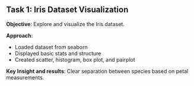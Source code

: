 ## Task 1: Iris Dataset Visualization

**Objective**: Explore and visualize the Iris dataset.

**Approach**:
- Loaded dataset from seaborn
- Displayed basic stats and structure
- Created scatter, histogram, box plot, and pairplot

**Key Insight and results**: Clear separation between species based on petal measurements.
